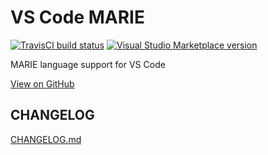 # VS Code MARIE

[![TravisCI build status](https://travis-ci.com/mskelton/vscode-marie.svg?branch=master)](https://travis-ci.com/mskelton/vscode-marie)
[![Visual Studio Marketplace version](https://img.shields.io/visual-studio-marketplace/v/markskelton.marie.svg)](https://marketplace.visualstudio.com/items?itemName=markskelton.marie)

MARIE language support for VS Code

[View on GitHub](https://github.com/mskelton/vscode-marie)

## CHANGELOG

[CHANGELOG.md](CHANGELOG.md)
